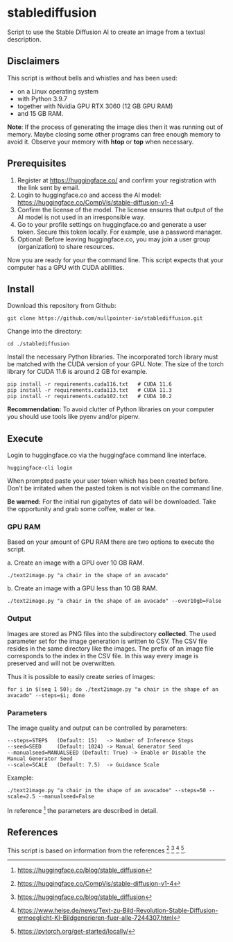 # stablediffusion
Script to use the Stable Diffusion AI to create an image from a textual description.

## Disclaimers

This script is without bells and whistles and has been used:
- on a Linux operating system 
- with Python 3.9.7 
- together with Nvidia GPU RTX 3060 (12 GB GPU RAM)
- and 15 GB RAM.

**Note**: If the process of generating the image dies then it was running out of memory. Maybe closing some other programs can free 
enough memory to avoid it. Observe your memory with **htop** or **top** when necessary.

## Prerequisites

1. Register at https://huggingface.co/ and confirm your registration with the link sent by email.
2. Login to huggingface.co and access the AI model: https://huggingface.co/CompVis/stable-diffusion-v1-4
3. Confirm the license of the model. The license ensures that output of the AI model is not used in an irresponsible way.
4. Go to your profile settings on huggingface.co and generate a user token. Secure this token locally. For example, use a password manager. 
5. Optional: Before leaving huggingface.co, you may join a user group (organization) to share resources.

Now you are ready for your the command line. This script expects that your computer has a GPU with CUDA abilities.

## Install

Download this repository from Github:
```
git clone https://github.com/nullpointer-io/stablediffusion.git
``` 

Change into the directory: 
```
cd ./stablediffusion
```

Install the necessary Python libraries. The incorporated torch library must be matched with the CUDA version of your GPU. Note: The 
size of the torch library for CUDA 11.6 is around 2 GB for example.
```
pip install -r requirements.cuda116.txt	  # CUDA 11.6 
pip install -r requirements.cuda113.txt   # CUDA 11.3
pip install -r requirements.cuda102.txt   # CUDA 10.2
```

**Recommendation:** To avoid clutter of Python libraries on your computer you should use tools like pyenv and/or pipenv.  

## Execute

Login to huggingface.co via the huggingface command line interface. 
```
huggingface-cli login
```
When prompted paste your user token which has been created before. Don't be irritated when the pasted token is not visible on 
the command line. 

**Be warned:** For the initial run gigabytes of data will be downloaded. Take the opportunity and grab some coffee, water or tea. 

### GPU RAM

Based on your amount of GPU RAM there are two options to execute the script. 

a. Create an image with a GPU over 10 GB RAM.
```
./text2image.py "a chair in the shape of an avacado"
```
b. Create an image with a GPU less than 10 GB RAM. 
```
./text2image.py "a chair in the shape of an avacado" --over10gb=False
```

### Output

Images are stored as PNG files into the subdirectory **collected**. The used parameter set for the image generation is written 
to CSV. The CSV file resides in the same directory like the images. The prefix of an image file corresponds to the index
in the CSV file. In this way every image is preserved and will not be overwritten. 

Thus it is possible to easily create series of images:
```
for i in $(seq 1 50); do ./text2image.py "a chair in the shape of an avacado" --steps=$i; done
```

### Parameters

The image quality and output can be controlled by parameters:
```
--steps=STEPS	(Default: 15) 	-> Number of Inference Steps
--seed=SEED 	(Default: 1024) -> Manual Generator Seed
--manualseed=MANUALSEED (Default: True) -> Enable or Disable the Manual Generator Seed
--scale=SCALE 	(Default: 7.5) 	-> Guidance Scale
```

Example:
```
./text2image.py "a chair in the shape of an avacadoe" --steps=50 --scale=2.5 --manualseed=False
```
In reference [^2] the parameters are described in detail. 

## References

This script is based on information from the references [^1] [^2] [^3] [^4].

[^1]: https://huggingface.co/CompVis/stable-diffusion-v1-4
[^2]: https://huggingface.co/blog/stable_diffusion
[^3]: https://www.heise.de/news/Text-zu-Bild-Revolution-Stable-Diffusion-ermoeglicht-KI-Bildgenerieren-fuer-alle-7244307.html
[^4]: https://pytorch.org/get-started/locally/
